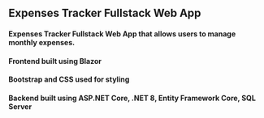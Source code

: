 ## Expenses Tracker Fullstack Web App

#### Expenses Tracker Fullstack Web App that allows users to manage monthly expenses.
#### Frontend built using Blazor
#### Bootstrap and CSS used for styling
#### Backend built using ASP.NET Core, .NET 8, Entity Framework Core, SQL Server